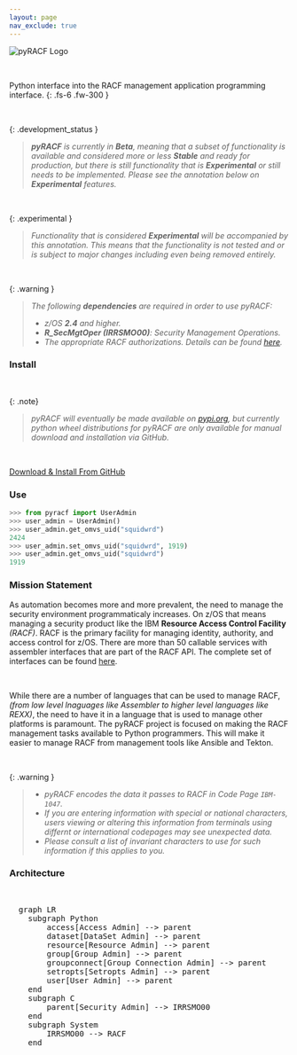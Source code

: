 ```yaml
---
layout: page
nav_exclude: true
---
```


![pyRACF Logo](/assets/images/logo.png)

&nbsp;

Python interface into the RACF management application programming interface.
{: .fs-6 .fw-300 }

&nbsp;

{: .development_status }
> _**pyRACF** is currently in **Beta**, meaning that a subset of functionality is available and considered more or less **Stable** and ready for production, but there is still functionality that is **Experimental** or still needs to be implemented. Please see the annotation below on **Experimental** features._

&nbsp;

{: .experimental }
> _Functionality that is considered **Experimental** will be accompanied by this annotation. This means that the functionality is not tested and or is subject to major changes including even being removed entirely._

&nbsp;

{: .warning }
> _The following **dependencies** are required in order to use pyRACF:_
> * _z/OS **2.4** and higher._
> * _**R_SecMgtOper (IRRSMO00)**: Security Management Operations._
> * _The appropriate RACF authorizations. Details can be found [here](https://www.ibm.com/docs/en/zos/2.3.0?topic=operations-racf-authorization)._

### Install

&nbsp;

{: .note}
 > _pyRACF will eventually be made available on [pypi.org](https://pypi.org/), but currently python wheel distributions for pyRACF are only available for manual download and installation via GitHub._

&nbsp;

[Download & Install From GitHub](https://github.com/ambitus/pyracf/releases)

### Use

```python
>>> from pyracf import UserAdmin
>>> user_admin = UserAdmin()
>>> user_admin.get_omvs_uid("squidwrd")
2424
>>> user_admin.set_omvs_uid("squidwrd", 1919)
>>> user_admin.get_omvs_uid("squidwrd")
1919
```

### Mission Statement

As automation becomes more and more prevalent, the need to manage the security environment programmaticaly increases. On z/OS that means managing a security product like the IBM **Resource Access Control Facility** _(RACF)_. RACF is the primary facility for managing identity, authority, and access control for z/OS. There are more than 50 callable services with assembler interfaces that are part of the RACF API. The complete set of interfaces can be found [here](http://publibz.boulder.ibm.com/epubs/pdf/ich2d112.pdf).

&nbsp;

While there are a number of languages that can be used to manage RACF, _(from low level lnaguages like Assembler to higher level languages like REXX)_, the need to have it in a language that is used to manage other platforms is paramount. The pyRACF project is focused on making the RACF management tasks available to Python programmers. This will make it easier to manage RACF from management tools like Ansible and Tekton.

&nbsp;

{: .warning }
> * _pyRACF encodes the data it passes to RACF in Code Page `IBM-1047`._
> * _If you are entering information with special or national characters, users viewing or altering this information from terminals using differnt or international codepages may see unexpected data._
> * _Please consult a list of invariant characters to use for such information if this applies to you._


### Architecture

&nbsp;

<pre class="mermaid">
  graph LR
    subgraph Python
        access[Access Admin] --> parent
        dataset[DataSet Admin] --> parent
        resource[Resource Admin] --> parent
        group[Group Admin] --> parent
        groupconnect[Group Connection Admin] --> parent
        setropts[Setropts Admin] --> parent
        user[User Admin] --> parent
    end
    subgraph C
        parent[Security Admin] --> IRRSMO00
    end
    subgraph System
        IRRSMO00 --> RACF
    end
</pre>
